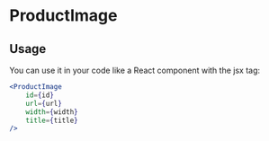 # ProductImage

## Usage
You can use it in your code like a React component with the jsx tag:

```jsx
<ProductImage 
    id={id} 
    url={url}
    width={width}
    title={title}
/> 
```